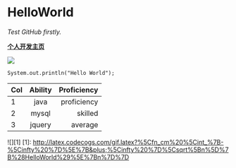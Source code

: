 # HelloWorld

*Test GitHub firstly.*

[**个人开发主页**](http://ablazeice.cn)

![](http://ablazeice.cn/foodOrder/images/bg.jpg)

`System.out.println("Hello World");`

| Col    | Ability       | Proficiency|
| ------ |:-------------:| ----------:|
| 1      | java          | proficiency|
| 2      | mysql         |   skilled  |
| 3      | jquery        |   average  |

![][1]
[1]: http://latex.codecogs.com/gif.latex?%5Cfn_cm%20%5Cint_%7B-%5Cinfty%20%7D%5E%7B&plus;%5Cinfty%20%7D%5Csqrt%5Bn%5D%7B%28HelloWorld%29%5E%7Bn%7D%7D
